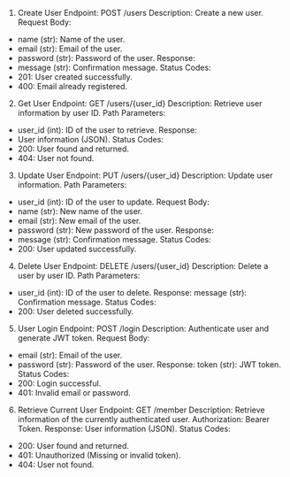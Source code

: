 1. Create User
Endpoint: POST /users
Description: Create a new user.
Request Body:
- name (str): Name of the user.
- email (str): Email of the user.
- password (str): Password of the user.
Response:
- message (str): Confirmation message.
Status Codes:
- 201: User created successfully.
- 400: Email already registered.
2. Get User
Endpoint: GET /users/{user_id}
Description: Retrieve user information by user ID.
Path Parameters:
- user_id (int): ID of the user to retrieve.
Response:
- User information (JSON).
Status Codes:
- 200: User found and returned.
- 404: User not found.
3. Update User
Endpoint: PUT /users/{user_id}
Description: Update user information.
Path Parameters:
- user_id (int): ID of the user to update.
Request Body:
- name (str): New name of the user.
- email (str): New email of the user.
- password (str): New password of the user.
Response:
- message (str): Confirmation message.
Status Codes:
- 200: User updated successfully.
4. Delete User
Endpoint: DELETE /users/{user_id}
Description: Delete a user by user ID.
Path Parameters:
- user_id (int): ID of the user to delete.
Response:
message (str): Confirmation message.
Status Codes:
- 200: User deleted successfully.
5. User Login
Endpoint: POST /login
Description: Authenticate user and generate JWT token.
Request Body:
- email (str): Email of the user.
- password (str): Password of the user.
Response:
token (str): JWT token.
Status Codes:
- 200: Login successful.
- 401: Invalid email or password.
6. Retrieve Current User
Endpoint: GET /member
Description: Retrieve information of the currently authenticated user.
Authorization: Bearer Token.
Response:
User information (JSON).
Status Codes:
- 200: User found and returned.
- 401: Unauthorized (Missing or invalid token).
- 404: User not found.





